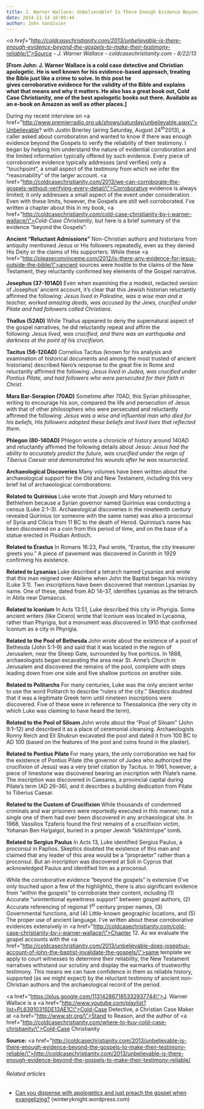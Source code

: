 ```yaml
---
title: J. Warner Wallace: Unbelievable? Is There Enough Evidence Beyond the Gospels to Make Their Testimony Reliable?
date: 2014-11-14 16:05:44
author: John Vandivier
---
```




<em><a href=\"http://coldcasechristianity.com/2013/unbelievable-is-there-enough-evidence-beyond-the-gospels-to-make-their-testimony-reliable/\">Source</a> - J. Warner Wallace - coldcasechristianity.com - 8/22/13</em>

<strong>[From John: J. Warner Wallace is a cold case detective and Christian apologetic. He is well known for his evidence-based approach, treating the Bible just like a crime to solve. In this post he gives corroborative evidence for the validity of the Bible and explains what that means and why it matters. He also has a great book out, Cold Case Christianity, one of the best apologetic books out there. Available as an e-book on Amazon as well as other places.]</strong>

During my recent interview on <a href=\"http://www.premierradio.org.uk/shows/saturday/unbelievable.aspx\">Unbelievable? with Justin Brierley</a> (airing Saturday, August 24<sup>th</sup>2013), a caller asked about corroboration and wanted to know if there was enough evidence beyond the Gospels to verify the reliability of their testimony. I began by helping him understand the nature of evidential corroboration and the limited information typically offered by such evidence. Every piece of corroborative evidence typically addresses (and verifies) only a “touchpoint”, a small aspect of the testimony from which we infer the “reasonability” of the larger account. <a href=\"http://coldcasechristianity.com/2013/we-can-corroborate-the-gospels-without-verifying-every-detail/\">Corroborative evidence is always limited</a>; it only addresses a small aspect of the event under consideration. Even with these limits, however, the Gospels are still well corroborated. I’ve written a chapter about this in my book, <a href=\"http://coldcasechristianity.com/cold-case-christianity-by-j-warner-wallace/\"><i>Cold-Case Christianity</i></a>, but here is a brief summary of the evidence “beyond the Gospels”:

<b>Ancient “Reluctant Admissions”</b>
Non-Christian authors and historians from antiquity mentioned Jesus or His followers repeatedly, even as they denied His Deity or the claims of His supporters. While these <a href=\"http://pleaseconvinceme.com/2012/is-there-any-evidence-for-jesus-outside-the-bible/\">ancient sources were hostile to the claims of the New Testament</a>, they reluctantly confirmed key elements of the Gospel narrative.

<b>Josephus (37-101AD)</b>
Even when examining the a modest, redacted version of Josephus’ ancient account, it’s clear that this Jewish historian reluctantly affirmed the following: <i>Jesus lived in Palestine, was a wise man and a teacher, worked amazing deeds, was accused by the Jews, crucified under Pilate and had followers called Christians</i>.

<b>Thallus (52AD)</b>
While Thallus appeared to deny the supernatural aspect of the gospel narratives, he did reluctantly repeat and affirm the following: <i>Jesus lived, was crucified, and there was an earthquake and darkness at the point of his crucifixion</i>.

<b>Tacitus (56-120AD)</b>
Cornelius Tacitus (known for his analysis and examination of historical documents and among the most trusted of ancient historians) described Nero’s response to the great fire in Rome and reluctantly affirmed the following: <i>Jesus lived in Judea, was crucified under Pontius Pilate, and had followers who were persecuted for their faith in Christ</i>.

<b>Mara Bar-Serapion (70AD)</b>
Sometime after 70AD, this Syrian philosopher, writing to encourage his son, compared the life and persecution of Jesus with that of other philosophers who were persecuted and reluctantly affirmed the following: <i>Jesus was a wise and influential man who died for his beliefs, His followers adopted these beliefs and lived lives that reflected them</i>.

<b>Phlegon (80-140AD)</b>
Phlegon wrote a chronicle of history around 140AD and reluctantly affirmed the following details about Jesus: <i>Jesus had the ability to accurately predict the future, was crucified under the reign of Tiberius Caesar and demonstrated his wounds after he was resurrected.</i>

<b>Archaeological Discoveries</b>
Many volumes have been written about the archaeological support for the Old and New Testament, including this very brief list of archaeological corroborations:

<b>Related to Quirinius
</b>Luke wrote that Joseph and Mary returned to Bethlehem because a Syrian governor named Quirinius was conducting a census (Luke 2:1–3). Archaeological discoveries in the nineteenth century revealed Quirinius (or someone with the same name) was also a proconsul of Syria and Cilicia from 11 BC to the death of Herod. Quirinius’s name has been discovered on a coin from this period of time, and on the base of a statue erected in Pisidian Antioch.

<b>Related to Erastus</b>
In Romans 16:23, Paul wrote, “Erastus, the city treasurer greets you.” A piece of pavement was discovered in Corinth in 1929 confirming his existence.

<b>Related to Lysanias
</b>Luke described a tetrarch named Lysanias and wrote that this man reigned over Abilene when John the Baptist began his ministry (Luke 3:1). Two inscriptions have been discovered that mention Lysanias by name. One of these, dated from AD 14–37, identifies Lysanias as the tetrarch in Abila near Damascus.

<b>Related to Iconium</b>
In Acts 13:51, Luke described this city in Phyrigia. Some ancient writers (like Cicero) wrote that Iconium was located in Lycaonia, rather than Phyrigia, but a monument was discovered in 1910 that confirmed Iconium as a city in Phyrigia.

<b>Related to the Pool of Bethesda
</b>John wrote about the existence of a pool of Bethesda (John 5:1–9) and said that it was located in the region of Jerusalem, near the Sheep Gate, surrounded by five porticos. In 1888, archaeologists began excavating the area near St. Anne’s Church in Jerusalem and discovered the remains of the pool, complete with steps leading down from one side and five shallow porticos on another side.

<b>Related to Politarchs</b>
For many centuries, Luke was the only ancient writer to use the word Politarch to describe “rulers of the city.” Skeptics doubted that it was a legitimate Greek term until nineteen inscriptions were discovered. Five of these were in reference to Thessalonica (the very city in which Luke was claiming to have heard the term).

<b>Related to the Pool of Siloam
</b>John wrote about the “Pool of Siloam” (John 9:1–12) and described it as a place of ceremonial cleansing. Archaeologists Ronny Reich and Eli Shukrun excavated the pool and dated it from 100 BC to AD 100 (based on the features of the pool and coins found in the plaster).

<b>Related to Pontius Pilate
</b>For many years, the only corroboration we had for the existence of Pontius Pilate (the governor of Judea who authorized the crucifixion of Jesus) was a very brief citation by Tacitus. In 1961, however, a piece of limestone was discovered bearing an inscription with Pilate’s name. The inscription was discovered in Caesarea, a provincial capital during Pilate’s term (AD 26–36), and it describes a building dedication from Pilate to Tiberius Caesar.<b></b>

<b>Related to the Custom of Crucifixion
</b>While thousands of condemned criminals and war prisoners were reportedly executed in this manner, not a single one of them had ever been discovered in any archaeological site. In 1968, Vassilios Tzaferis found the first remains of a crucifixion victim, Yohanan Ben Ha’galgol, buried in a proper Jewish “kôkhîmtype” tomb.

<b>Related to Sergius Paulus</b>
In Acts 13, Luke identified Sergius Paulus, a proconsul in Paphos. Skeptics doubted the existence of this man and claimed that any leader of this area would be a “propraetor” rather than a proconsul. But an inscription was discovered at Soli in Cyprus that acknowledged Paulus and identified him as a proconsul.

While the corroborative evidence “beyond the gospels” is extensive (I’ve only touched upon a few of the highlights), there is also significant evidence from “within the gospels” to corroborate their content, including (1) Accurate “unintentional eyewitness support” between gospel authors, (2) Accurate referencing of regional 1<sup>st</sup> century proper names, (3) Governmental functions, and (4) Little-known geographic locations, and (5) The proper use of ancient language. I’ve written about these corroborative evidences extensively in <a href=\"http://coldcasechristianity.com/cold-case-christianity-by-j-warner-wallace/\">Chapter 12</a>. As we evaluate the gospel accounts with the <a href=\"http://coldcasechristianity.com/2013/unbelievable-does-josephus-account-of-john-the-baptist-invalidate-the-gospels/\">same template we apply to court witnesses to determine their reliability</a>, the New Testament narratives withstand our scrutiny and display the earmarks of trustworthy testimony. This means we can have confidence in them as reliable history, supported (as we might expect) by the reluctant testimony of ancient non-Christian authors and the archaeological record of the period.

<a href=\"https://plus.google.com/113142867185332937744\">J. Warner Wallace</a> is a <a href=\"http://www.youtube.com/playlist?list=PL63910315DE13AE1C\">Cold-Case Detective</a>, a Christian Case Maker at <a href=\"http://www.str.org/\">Stand to Reason</a>, and the author of <a href=\"http://coldcasechristianity.com/where-to-buy-cold-case-christianity/\">Cold-Case Christianity</a>

<strong>Source:</strong> <a href=\"http://coldcasechristianity.com/2013/unbelievable-is-there-enough-evidence-beyond-the-gospels-to-make-their-testimony-reliable/\">http://coldcasechristianity.com/2013/unbelievable-is-there-enough-evidence-beyond-the-gospels-to-make-their-testimony-reliable/</a>
<h6 class=\"zemanta-related-title\" style=\"font-size:1em;\">Related articles</h6>
<ul class=\"zemanta-article-ul\">
	<li class=\"zemanta-article-ul-li\"><a href=\"http://winteryknight.wordpress.com/2013/08/11/can-you-dispense-with-apologetics-and-just-preach-the-gospel-when-evangelizing/\" target=\"_blank\">Can you dispense with apologetics and just preach the gospel when evangelizing?</a> (winteryknight.wordpress.com)</li>
</ul>